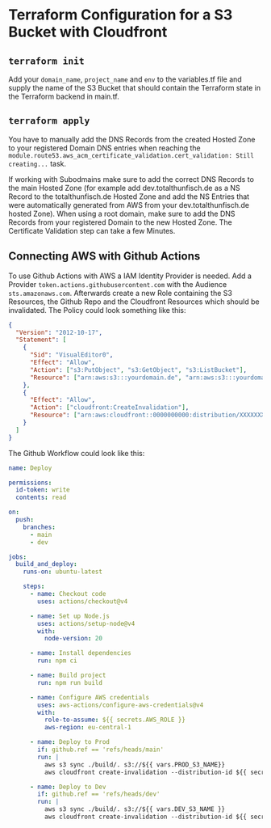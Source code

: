 # Terraform Configuration for a S3 Bucket with Cloudfront

## `terraform init`

Add your `domain_name`, `project_name` and `env` to the variables.tf file and supply the name of the S3 Bucket that should contain the Terraform state in the Terraform backend in main.tf.

## `terraform apply`

You have to manually add the DNS Records from the created Hosted Zone to your registered Domain DNS entries when reaching the `module.route53.aws_acm_certificate_validation.cert_validation: Still creating...` task.

If working with Subodmains make sure to add the correct DNS Records to the main Hosted Zone (for example add dev.totalthunfisch.de as a NS Record to the totalthunfisch.de Hosted Zone and add the NS Entries that were automatically generated from AWS from your dev.totalthunfisch.de hosted Zone). When using a root domain, make sure to add the DNS Records from your registered Domain to the new Hosted Zone.
The Certificate Validation step can take a few Minutes.

## Connecting AWS with Github Actions

To use Github Actions with AWS a IAM Identity Provider is needed. Add a Provider `token.actions.githubusercontent.com` with the Audience `sts.amazonaws.com`. Afterwards create a new Role containing the S3 Resources, the Github Repo and the Cloudfront Resources which should be invalidated. The Policy could look something like this:

```json
{
  "Version": "2012-10-17",
  "Statement": [
    {
      "Sid": "VisualEditor0",
      "Effect": "Allow",
      "Action": ["s3:PutObject", "s3:GetObject", "s3:ListBucket"],
      "Resource": ["arn:aws:s3:::yourdomain.de", "arn:aws:s3:::yourdomain.de/*"]
    },
    {
      "Effect": "Allow",
      "Action": ["cloudfront:CreateInvalidation"],
      "Resource": ["arn:aws:cloudfront::0000000000:distribution/XXXXXXXXXX"]
    }
  ]
}
```

The Github Workflow could look like this:

```yaml
name: Deploy

permissions:
  id-token: write
  contents: read

on:
  push:
    branches:
      - main
      - dev

jobs:
  build_and_deploy:
    runs-on: ubuntu-latest

    steps:
      - name: Checkout code
        uses: actions/checkout@v4

      - name: Set up Node.js
        uses: actions/setup-node@v4
        with:
          node-version: 20

      - name: Install dependencies
        run: npm ci

      - name: Build project
        run: npm run build

      - name: Configure AWS credentials
        uses: aws-actions/configure-aws-credentials@v4
        with:
          role-to-assume: ${{ secrets.AWS_ROLE }}
          aws-region: eu-central-1

      - name: Deploy to Prod
        if: github.ref == 'refs/heads/main'
        run: |
          aws s3 sync ./build/. s3://${{ vars.PROD_S3_NAME}}
          aws cloudfront create-invalidation --distribution-id ${{ secrets.PROD_DISTRIBUTION_ID }} --paths "/*"

      - name: Deploy to Dev
        if: github.ref == 'refs/heads/dev'
        run: |
          aws s3 sync ./build/. s3://${{ vars.DEV_S3_NAME }}
          aws cloudfront create-invalidation --distribution-id ${{ secrets.DEV_DISTRIBUTION_ID }} --paths "/*"
```
